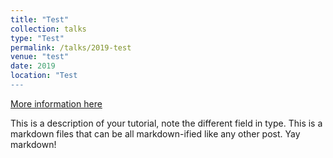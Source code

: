 ```yaml
---
title: "Test"
collection: talks
type: "Test"
permalink: /talks/2019-test
venue: "test"
date: 2019
location: "Test
---
```


[More information here](http://exampleurl.com)

This is a description of your tutorial, note the different field in type. This is a markdown files that can be all markdown-ified like any other post. Yay markdown!
